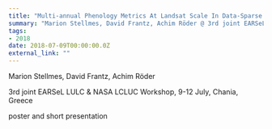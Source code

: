 ```yaml
---
title: "Multi-annual Phenology Metrics At Landsat Scale In Data-Sparse Areas"
summary: "Marion Stellmes, David Frantz, Achim Röder @ 3rd joint EARSeL LULC & NASA LCLUC Workshop, 9-12 July, Chania, Greece"
tags:
- 2018
date: 2018-07-09T00:00:00.0Z
external_link: ""
---
```


Marion Stellmes, David Frantz, Achim Röder


3rd joint EARSeL LULC & NASA LCLUC Workshop, 9-12 July, Chania, Greece


poster and short presentation
